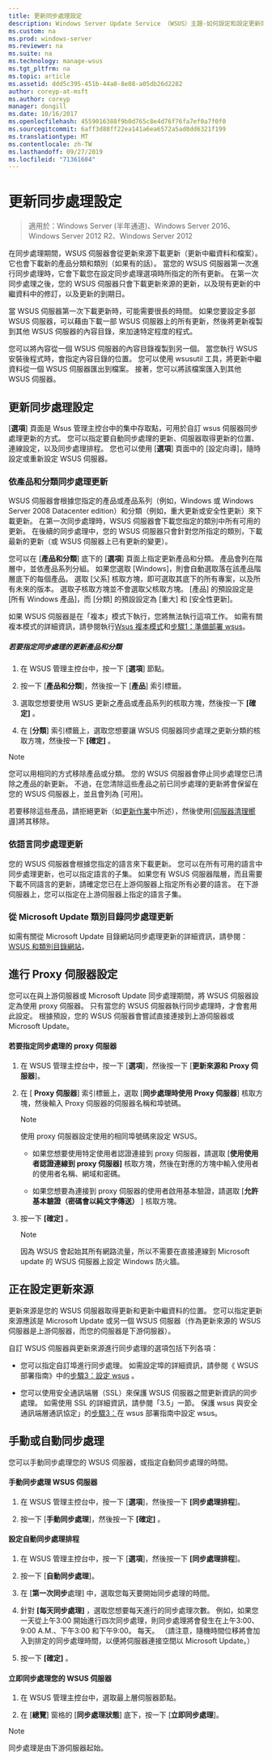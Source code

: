 ```yaml
---
title: 更新同步處理設定
description: Windows Server Update Service （WSUS）主題-如何設定和設定更新同步處理
ms.custom: na
ms.prod: windows-server
ms.reviewer: na
ms.suite: na
ms.technology: manage-wsus
ms.tgt_pltfrm: na
ms.topic: article
ms.assetid: ddd5c395-451b-44a0-8e08-a05db26d2282
author: coreyp-at-msft
ms.author: coreyp
manager: dongill
ms.date: 10/16/2017
ms.openlocfilehash: 4559016388f9b0d765c8e4d76f76fa7ef0a7f0f0
ms.sourcegitcommit: 6aff3d88ff22ea141a6ea6572a5ad8dd6321f199
ms.translationtype: MT
ms.contentlocale: zh-TW
ms.lasthandoff: 09/27/2019
ms.locfileid: "71361604"
---
```

# <a name="setting-up-update-synchronizations"></a>更新同步處理設定

>適用於：Windows Server (半年通道)、Windows Server 2016、Windows Server 2012 R2、Windows Server 2012

在同步處理期間，WSUS 伺服器會從更新來源下載更新（更新中繼資料和檔案）。 它也會下載新的產品分類和類別（如果有的話）。 當您的 WSUS 伺服器第一次進行同步處理時，它會下載您在設定同步處理選項時所指定的所有更新。 在第一次同步處理之後，您的 WSUS 伺服器只會下載更新來源的更新，以及現有更新的中繼資料中的修訂，以及更新的到期日。

當 WSUS 伺服器第一次下載更新時，可能需要很長的時間。 如果您要設定多部 WSUS 伺服器，可以藉由下載一部 WSUS 伺服器上的所有更新，然後將更新複製到其他 WSUS 伺服器的內容目錄，來加速特定程度的程式。

您可以將內容從一個 WSUS 伺服器的內容目錄複製到另一個。 當您執行 WSUS 安裝後程式時，會指定內容目錄的位置。 您可以使用 wsusutil 工具，將更新中繼資料從一個 WSUS 伺服器匯出到檔案。 接著，您可以將該檔案匯入到其他 WSUS 伺服器。

## <a name="setting-up-update-synchronizations"></a>更新同步處理設定
[**選項**] 頁面是 Wsus 管理主控台中的集中存取點，可用於自訂 wsus 伺服器同步處理更新的方式。 您可以指定要自動同步處理的更新、伺服器取得更新的位置、連線設定，以及同步處理排程。 您也可以使用 [**選項**] 頁面中的 [設定向導]，隨時設定或重新設定 WSUS 伺服器。

### <a name="synchronizing-update-by-product-and-classification"></a>依產品和分類同步處理更新
WSUS 伺服器會根據您指定的產品或產品系列（例如，Windows 或 Windows Server 2008 Datacenter edition）和分類（例如，重大更新或安全性更新）來下載更新。 在第一次同步處理時，WSUS 伺服器會下載您指定的類別中所有可用的更新。 在後續的同步處理中，您的 WSUS 伺服器只會針對您所指定的類別，下載最新的更新（或 WSUS 伺服器上已有更新的變更）。

您可以在 [**產品和分類**] 底下的 [**選項**] 頁面上指定更新產品和分類。 產品會列在階層中，並依產品系列分組。 如果您選取 [Windows]，則會自動選取落在該產品階層底下的每個產品。 選取 [父系] 核取方塊，即可選取其底下的所有專案，以及所有未來的版本。 選取子核取方塊並不會選取父核取方塊。 [產品] 的預設設定是 [所有 Windows 產品]，而 [分類] 的預設設定為 [重大] 和 [安全性更新]。

如果 WSUS 伺服器是在「複本」模式下執行，您將無法執行這項工作。 如需有關複本模式的詳細資訊，請參閱執行[Wsus 複本模式](running-wsus-replica-mode.md)和[步驟1：準備部署 wsus](../plan/plan-your-wsus-deployment.md)。

##### <a name="to-specify-update-products-and-classifications-for-synchronization"></a>若要指定同步處理的更新產品和分類

1.  在 WSUS 管理主控台中，按一下 [**選項**] 節點。

2.  按一下 [**產品和分類**]，然後按一下 [**產品**] 索引標籤。

3.  選取您想要使用 WSUS 更新之產品或產品系列的核取方塊，然後按一下 **[確定]** 。

4.  在 [**分類**] 索引標籤上，選取您想要讓 WSUS 伺服器同步處理之更新分類的核取方塊，然後按一下 **[確定]** 。

> [!NOTE]
> 您可以用相同的方式移除產品或分類。 您的 WSUS 伺服器會停止同步處理您已清除之產品的新更新。 不過，在您清除這些產品之前已同步處理的更新將會保留在您的 WSUS 伺服器上，並且會列為 [可用]。
> 
> 若要移除這些產品，請拒絕更新（如[更新作業](updates-operations.md)中所述），然後使用[[伺服器清理嚮導]](the-server-cleanup-wizard.md)將其移除。

### <a name="synchronizing-updates-by-language"></a>依語言同步處理更新
您的 WSUS 伺服器會根據您指定的語言來下載更新。 您可以在所有可用的語言中同步處理更新，也可以指定語言的子集。 如果您有 WSUS 伺服器階層，而且需要下載不同語言的更新，請確定您已在上游伺服器上指定所有必要的語言。 在下游伺服器上，您可以指定在上游伺服器上指定的語言子集。

### <a name="synchronizing-updates-from-the-microsoft-update-catalog"></a>從 Microsoft Update 類別目錄同步處理更新
如需有關從 Microsoft Update 目錄網站同步處理更新的詳細資訊，請參閱： [WSUS 和類別目錄網站](wsus-and-the-catalog-site.md)。

## <a name="configuring-proxy-server-settings"></a>進行 Proxy 伺服器設定
您可以在與上游伺服器或 Microsoft Update 同步處理期間，將 WSUS 伺服器設定為使用 proxy 伺服器。 只有當您的 WSUS 伺服器執行同步處理時，才會套用此設定。 根據預設，您的 WSUS 伺服器會嘗試直接連接到上游伺服器或 Microsoft Update。

#### <a name="to-specify-a-proxy-server-for-synchronization"></a>若要指定同步處理的 proxy 伺服器

1.  在 WSUS 管理主控台中，按一下 [**選項**]，然後按一下 [**更新來源和 Proxy 伺服器**]。

2.  在 [ **Proxy 伺服器**] 索引標籤上，選取 [**同步處理時使用 Proxy 伺服器**] 核取方塊，然後輸入 Proxy 伺服器的伺服器名稱和埠號碼。

    > [!NOTE]
    > 使用 proxy 伺服器設定使用的相同埠號碼來設定 WSUS。

    -   如果您想要使用特定使用者認證連接到 proxy 伺服器，請選取 [**使用使用者認證連線到 proxy 伺服器]** 核取方塊，然後在對應的方塊中輸入使用者的使用者名稱、網域和密碼。

    -   如果您想要為連接到 proxy 伺服器的使用者啟用基本驗證，請選取 [**允許基本驗證（密碼會以純文字傳送）** ] 核取方塊。

3.  按一下 **\[確定\]** 。

    > [!NOTE]
    > 因為 WSUS 會起始其所有網路流量，所以不需要在直接連線到 Microsoft update 的 WSUS 伺服器上設定 Windows 防火牆。

## <a name="configuring-the-update-source"></a>正在設定更新來源
更新來源是您的 WSUS 伺服器取得更新和更新中繼資料的位置。 您可以指定更新來源應該是 Microsoft Update 或另一個 WSUS 伺服器（作為更新來源的 WSUS 伺服器是上游伺服器，而您的伺服器是下游伺服器）。

自訂 WSUS 伺服器與更新來源進行同步處理的選項包括下列各項：

-   您可以指定自訂埠進行同步處理。 如需設定埠的詳細資訊，請參閱《 WSUS 部署指南》中的[步驟3：設定 wsus](../deploy/2-configure-wsus.md) 。

-   您可以使用安全通訊端層（SSL）來保護 WSUS 伺服器之間更新資訊的同步處理。 如需使用 SSL 的詳細資訊，請參閱「3.5」一節。 保護 wsus 與安全通訊端層通訊協定」的[步驟3：](../deploy/2-configure-wsus.md)在 wsus 部署指南中設定 wsus。

## <a name="synchronizing-manually-or-automatically"></a>手動或自動同步處理
您可以手動同步處理您的 WSUS 伺服器，或指定自動同步處理的時間。

#### <a name="to-manually-synchronize-the-wsus-server"></a>手動同步處理 WSUS 伺服器

1.  在 WSUS 管理主控台中，按一下 [**選項**]，然後按一下 **[同步處理排程**]。

2.  按一下 [**手動同步處理**]，然後按一下 **[確定]** 。

#### <a name="to-set-up-an-automatic-synchronization-schedule"></a>設定自動同步處理排程

1.  在 WSUS 管理主控台中，按一下 [**選項**]，然後按一下 **[同步處理排程**]。

2.  按一下 [**自動同步處理**]。

3.  在 [**第一次同步**處理] 中，選取您每天要開始同步處理的時間。

4.  針對 **[每天同步處理]** ，選取您想要每天進行的同步處理次數。 例如，如果您一天從上午3:00 開始進行四次同步處理，則同步處理將會發生在上午3:00、9:00 A.M.、下午3:00 和下午9:00。 每天。 （請注意，隨機時間位移將會加入到排定的同步處理時間，以便將伺服器連接空間以 Microsoft Update。）

5.  按一下 **\[確定\]** 。

#### <a name="to-synchronize-your-wsus-server-immediately"></a>立即同步處理您的 WSUS 伺服器

1.  在 WSUS 管理主控台中，選取最上層伺服器節點。

2.  在 [**總覽**] 窗格的 [**同步處理狀態**] 底下，按一下 [**立即同步處理**]。

> [!NOTE]
> 同步處理是由下游伺服器起始。
